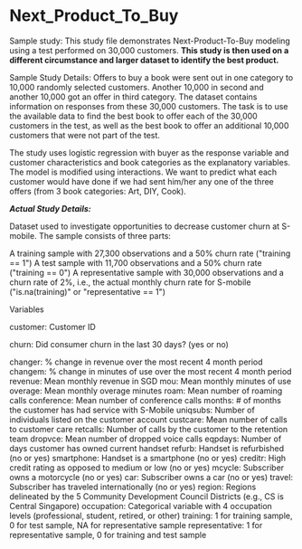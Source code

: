 # Next_Product_To_Buy
Sample study: This study file demonstrates Next-Product-To-Buy modeling using a test performed on 30,000 customers.
**This study is then used on a different circumstance and larger dataset to identify the best product.**

Sample Study Details:
Offers to buy a book were sent out in one category to 10,000 randomly selected customers. Another 10,000 in second and another 10,000 got an offer in third category. The dataset contains information on responses from these 30,000 customers. The task is to use the available data to find the best book to offer each of the 30,000 customers in the test, as well as the best book to offer an additional 10,000 customers that were not part of the test. 

The study uses logistic regression with buyer as the response variable and customer characteristics and book categories as the explanatory variables. The model is modified using interactions. We want to predict what each customer would have done if we had sent him/her any one of the three offers (from 3 book categories: Art, DIY, Cook). 

***Actual Study Details:***

Dataset used to investigate opportunities to decrease customer churn at S-mobile. The sample consists of three parts:

A training sample with 27,300 observations and a 50% churn rate ("training == 1")
A test sample with 11,700 observations and a 50% churn rate ("training == 0")
A representative sample with 30,000 observations and a churn rate of 2%, i.e., the actual monthly churn rate for S-mobile ("is.na(training)" or "representative == 1")

Variables

customer: Customer ID

churn: Did consumer churn in the last 30 days? (yes or no)

changer: % change in revenue over the most recent 4 month period
changem: % change in minutes of use over the most recent 4 month period
revenue: Mean monthly revenue in SGD
mou: Mean monthly minutes of use
overage: Mean monthly overage minutes
roam: Mean number of roaming calls
conference: Mean number of conference calls
months: # of months the customer has had service with S-Mobile
uniqsubs: Number of individuals listed on the customer account
custcare: Mean number of calls to customer care
retcalls: Number of calls by the customer to the retention team
dropvce: Mean number of dropped voice calls
eqpdays: Number of days customer has owned current handset
refurb: Handset is refurbished (no or yes)
smartphone: Handset is a smartphone (no or yes)
creditr: High credit rating as opposed to medium or low (no or yes)
mcycle: Subscriber owns a motorcycle (no or yes)
car: Subscriber owns a car (no or yes)
travel: Subscriber has traveled internationally (no or yes)
region: Regions delineated by the 5 Community Development Council Districts (e.g., CS is Central Singapore)
occupation: Categorical variable with 4 occupation levels (professional, student, retired, or other)
training: 1 for training sample, 0 for test sample, NA for representative sample
representative: 1 for representative sample, 0 for training and test sample



